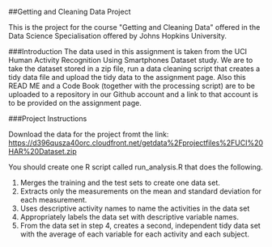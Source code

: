 ##Getting and Cleaning Data Project

This is the project for the course "Getting and Cleaning Data" offered in the Data Science Specialisation offered by Johns Hopkins University.

###Introduction
The data used in this assignment is taken from the UCI Human Activity Recognition Using Smartphones Dataset study. We are to take the dataset stored in a zip file, run a data cleaning script that creates a tidy data file and upload the tidy data to the assignment page. Also this READ ME and a Code Book (together with the processing script) are to be uploaded to a repository in our Github account and a link to that account is to be provided on the assignment page.

###Project Instructions

Download the data for the project fromt the link:
https://d396qusza40orc.cloudfront.net/getdata%2Fprojectfiles%2FUCI%20HAR%20Dataset.zip

You should create one R script called run_analysis.R that does the following. 
1. Merges the training and the test sets to create one data set.
2. Extracts only the measurements on the mean and standard deviation for each measurement. 
3. Uses descriptive activity names to name the activities in the data set
4. Appropriately labels the data set with descriptive variable names. 
5. From the data set in step 4, creates a second, independent tidy data set with the average of each variable for each activity and each subject.




